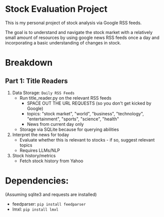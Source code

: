 # Stock Evaluation Project
This is my personal project of stock analysis via Google RSS feeds.

The goal is to understand and navigate the stock market with a relatively small amount of resources by using google news RSS feeds once a day and incorporating a basic understanding of changes in stock. 

# Breakdown
## Part 1: Title Readers
1) Data Storage: `Daily RSS Feeds`
    - Run title_reader.py on the relevant RSS feeds
        - SPACE OUT THE URL REQUESTS (so you don't get kicked by Google)
        - topics: "stock market", "world", "business", "technology", "entertainment", "sports", "science", "health"
        - News from current day only
    - Storage via SQLite because for querying abilities 
2) Interpret the news for today
    - Evaluate whether this is relevant to stocks - if so, suggest relevant topics
    - Requires LLMs/NLP
3) Stock history/metrics
    - Fetch stock history from Yahoo

# Dependencies:
(Assuming sqlite3 and requests are installed)
- feedparser: `pip install feedparser`
- lmxl: `pip install lmxl`

